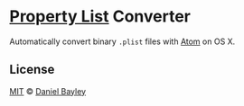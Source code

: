 [Property List] Converter
=========================

Automatically convert binary `.plist` files with [Atom] on OS X.

License
-------
[MIT] © [Daniel Bayley]

[MIT]:						LICENSE.md
[Daniel Bayley]:	https://github.com/danielbayley
[atom]:						https://atom.io
[property list]:	https://en.wikipedia.org/wiki/Property_list

